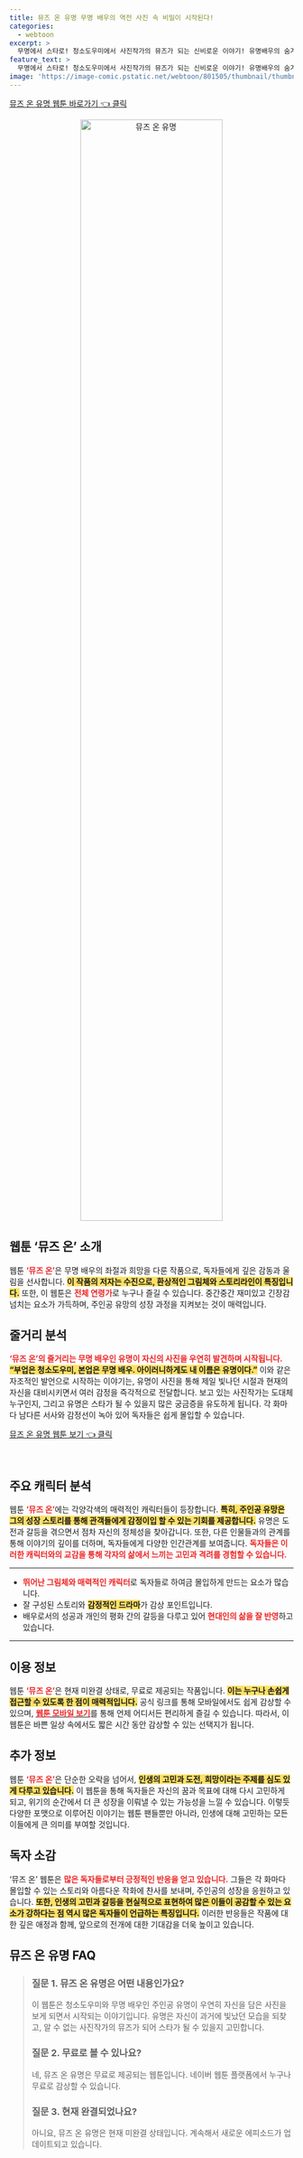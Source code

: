 ```yaml
---
title: 뮤즈 온 유명 무명 배우의 역전 사진 속 비밀이 시작된다!
categories:
  - webtoon
excerpt: >
  무명에서 스타로! 청소도우미에서 사진작가의 뮤즈가 되는 신비로운 이야기! 유명배우의 숨겨진 과거와 뜻밖의 전환점을 이 웹툰에서 확인하세요!
feature_text: >
  무명에서 스타로! 청소도우미에서 사진작가의 뮤즈가 되는 신비로운 이야기! 유명배우의 숨겨진 과거와 뜻밖의 전환점을 이 웹툰에서 확인하세요!
image: 'https://image-comic.pstatic.net/webtoon/801505/thumbnail/thumbnail_IMAG21_1ba4c85a-5a9f-41aa-af97-6c514f220b44.jpg'
---
```


<p><a class="modoo-button" href="https://comic.naver.com/webtoon/list?titleId=801505" rel="nofollow noopener">뮤즈 온 유명 웹툰 바로가기 👈 클릭</a></p>
<figure class="image" style="width: 50%; height: 50%; text-align: center; margin: auto;"><img alt="뮤즈 온 유명" src="https://image-comic.pstatic.net/webtoon/801505/thumbnail/thumbnail_IMAG21_1ba4c85a-5a9f-41aa-af97-6c514f220b44.jpg" style="width: 100%; height: 100%; object-fit: cover;"/></figure>
<h2 id="웹툰_소개">웹툰 ‘뮤즈 온’ 소개</h2>
<p>웹툰 <b><span style="color: #ee2323;">‘뮤즈 온’</span></b>은 무명 배우의 좌절과 희망을 다룬 작품으로, 독자들에게 깊은 감동과 울림을 선사합니다. <b><span style="background-color: #ffe066;">이 작품의 저자는 수진으로, 환상적인 그림체와 스토리라인이 특징입니다.</span></b> 또한, 이 웹툰은 <b><span style="color: #ee2323;">전체 연령가</span></b>로 누구나 즐길 수 있습니다. 중간중간 재미있고 긴장감 넘치는 요소가 가득하며, 주인공 유망의 성장 과정을 지켜보는 것이 매력입니다.  </p>
<h2 id="줄거리_분석">줄거리 분석</h2>
<p><b><span style="color: #ee2323;">‘뮤즈 온’의 줄거리는 무명 배우인 유명이 자신의 사진을 우연히 발견하며 시작됩니다.</span></b> <b><span style="background-color: #ffe066;">“부업은 청소도우미, 본업은 무명 배우. 아이러니하게도 내 이름은 유명이다.”</span></b> 이와 같은 자조적인 발언으로 시작하는 이야기는, 유명이 사진을 통해 제일 빛나던 시절과 현재의 자신을 대비시키면서 여러 감정을 즉각적으로 전달합니다. 보고 있는 사진작가는 도대체 누구인지, 그리고 유명은 스타가 될 수 있을지 많은 궁금증을 유도하게 됩니다. 각 화마다 남다른 서사와 감정선이 녹아 있어 독자들은 쉽게 몰입할 수 있습니다.</p>
<p><a class="modoo-button" href="https://m.comic.naver.com/webtoon/list?titleId=801505" rel="nofollow noopener">뮤즈 온 유명 웹툰 보기 👈 클릭</a></p><br/>
<h2 id="캐릭터_분석">주요 캐릭터 분석</h2>
<p>웹툰 <b><span style="color: #ee2323;">‘뮤즈 온’</span></b>에는 각양각색의 매력적인 캐릭터들이 등장합니다. <b><span style="background-color: #ffe066;">특히, 주인공 유망은 그의 성장 스토리를 통해 관객들에게 감정이입 할 수 있는 기회를 제공합니다.</span></b> 유명은 도전과 갈등을 겪으면서 점차 자신의 정체성을 찾아갑니다. 또한, 다른 인물들과의 관계를 통해 이야기의 깊이를 더하며, 독자들에게 다양한 인간관계를 보여줍니다. <b><span style="color: #ee2323;">독자들은 이러한 캐릭터와의 교감을 통해 각자의 삶에서 느끼는 고민과 격려를 경험할 수 있습니다.</span></b></p>
<hr/>
<ul>
<li><b><span style="color: #ee2323;">뛰어난 그림체와 매력적인 캐릭터</span></b>로 독자들로 하여금 몰입하게 만드는 요소가 많습니다.</li>
<li>잘 구성된 스토리와 <b><span style="background-color: #ffe066;">감정적인 드라마</span></b>가 감상 포인트입니다.</li>
<li>배우로서의 성공과 개인의 평화 간의 갈등을 다루고 있어 <b><span style="color: #ee2323;">현대인의 삶을 잘 반영</span></b>하고 있습니다.</li>
</ul>
<hr/>
<h2 id="이용_정보">이용 정보</h2>
<p>웹툰 <b><span style="color: #ee2323;">‘뮤즈 온’</span></b>은 현재 미완결 상태로, 무료로 제공되는 작품입니다. <b><span style="background-color: #ffe066;">이는 누구나 손쉽게 접근할 수 있도록 한 점이 매력적입니다.</span></b> 공식 링크를 통해 모바일에서도 쉽게 감상할 수 있으며, <a href="https://m.comic.naver.com/webtoon/list?titleId=801505"><b><span style="color: #ee2323;">웹툰 모바일 보기</span></b></a>를 통해 언제 어디서든 편리하게 즐길 수 있습니다. 따라서, 이 웹툰은 바쁜 일상 속에서도 짧은 시간 동안 감상할 수 있는 선택지가 됩니다.</p>
<h2 id="추가_정보">추가 정보</h2>
<p>웹툰 <b><span style="color: #ee2323;">‘뮤즈 온’</span></b>은 단순한 오락을 넘어서, <b><span style="background-color: #ffe066;">인생의 고민과 도전, 희망이라는 주제를 심도 있게 다루고 있습니다.</span></b> 이 웹툰을 통해 독자들은 자신의 꿈과 목표에 대해 다시 고민하게 되고, 위기의 순간에서 더 큰 성장을 이뤄낼 수 있는 가능성을 느낄 수 있습니다. 이렇듯 다양한 포맷으로 이루어진 이야기는 웹툰 팬들뿐만 아니라, 인생에 대해 고민하는 모든 이들에게 큰 의미를 부여할 것입니다.</p>
<h2 id="독자_소감">독자 소감</h2>
<p>‘뮤즈 온’ 웹툰은 <b><span style="color: #ee2323;">많은 독자들로부터 긍정적인 반응을 얻고 있습니다.</span></b> 그들은 각 화마다 몰입할 수 있는 스토리와 아름다운 작화에 찬사를 보내며, 주인공의 성장을 응원하고 있습니다. <b><span style="background-color: #ffe066;">또한, 인생의 고민과 갈등을 현실적으로 표현하여 많은 이들이 공감할 수 있는 요소가 강하다는 점 역시 많은 독자들이 언급하는 특징입니다.</span></b> 이러한 반응들은 작품에 대한 깊은 애정과 함께, 앞으로의 전개에 대한 기대감을 더욱 높이고 있습니다.</p>
<h2 id=뮤즈 온 유명_FAQ>뮤즈 온 유명 FAQ</h2>
<div itemscope="" itemtype="https://schema.org/FAQPage"> 
<blockquote> 
<div itemscope="" itemprop="mainEntity" itemtype="https://schema.org/Question"> 
<h3 id="질문_1" itemprop="name">질문 1. 뮤즈 온 유명은 어떤 내용인가요?</h3> 
<div itemscope="" itemprop="acceptedAnswer" itemtype="https://schema.org/Answer"> 
<span itemprop="text"> 
<p>이 웹툰은 청소도우미와 무명 배우인 주인공 유명이 우연히 자신을 담은 사진을 보게 되면서 시작되는 이야기입니다. 유명은 자신이 과거에 빛났던 모습을 되찾고, 알 수 없는 사진작가의 뮤즈가 되어 스타가 될 수 있을지 고민합니다.</p> 
</span> 
</div> 
</div> 

<div itemscope="" itemprop="mainEntity" itemtype="https://schema.org/Question"> 
<h3 id="질문_2" itemprop="name">질문 2. 무료로 볼 수 있나요?</h3> 
<div itemscope="" itemprop="acceptedAnswer" itemtype="https://schema.org/Answer"> 
<span itemprop="text"> 
<p>네, 뮤즈 온 유명은 무료로 제공되는 웹툰입니다. 네이버 웹툰 플랫폼에서 누구나 무료로 감상할 수 있습니다.</p> 
</span> 
</div> 
</div> 

<div itemscope="" itemprop="mainEntity" itemtype="https://schema.org/Question"> 
<h3 id="질문_3" itemprop="name">질문 3. 현재 완결되었나요?</h3> 
<div itemscope="" itemprop="acceptedAnswer" itemtype="https://schema.org/Answer"> 
<span itemprop="text"> 
<p>아니요, 뮤즈 온 유명은 현재 미완결 상태입니다. 계속해서 새로운 에피소드가 업데이트되고 있습니다.</p> 
</span> 
</div> 
</div> 
</blockquote> 
</div>

